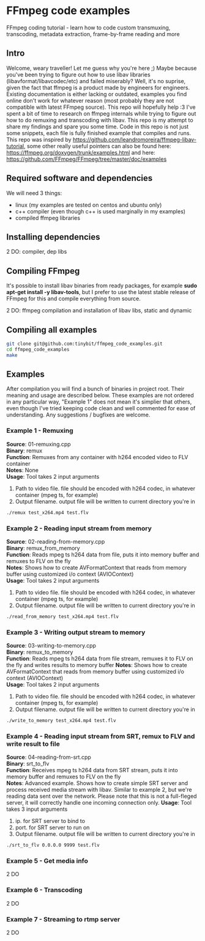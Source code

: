 # FFmpeg code examples
FFmpeg coding tutorial - learn how to code custom transmuxing, transcoding, metadata extraction, frame-by-frame reading and more

## Intro
Welcome, weary traveller! Let me guess why you're here ;) Maybe because you've been trying to figure out how to use libav libraries (libavformat/libavcodec/etc) and failed miserably? Well, it's no suprise, given the fact that ffmpeg is a product made by engineers for engineers. Existing documentation is either lacking or outdated, examples you find online don't work for whatever reason (most probably they are not compatible with latest FFmpeg source). This repo will hopefully help :3 I've spent a bit of time to research on ffmpeg internals while trying to figure out how to do remuxing and transcoding with libav. This repo is my attempt to share my findings and spare you some time. Code in this repo is not just some snippets, each file is fully finished example that compiles and runs. This repo was inspired by https://github.com/leandromoreira/ffmpeg-libav-tutorial, some other really useful pointers can also be found here: https://ffmpeg.org/doxygen/trunk/examples.html and here: https://github.com/FFmpeg/FFmpeg/tree/master/doc/examples

## Required software and dependencies
We will need 3 things:
- linux (my examples are tested on centos and ubuntu only)
- c++ compiler (even though c++ is used marginally in my examples)
- compiled ffmpeg libraries

## Installing dependencies
2 DO: compiler, dep libs

## Compiling FFmpeg
It's possible to install libav binaries from ready packages, for example **sudo apt-get install -y libav-tools**, but I prefer to use the latest stable release of FFmpeg for this and compile everything from source.

2 DO: ffmpeg compilation and installation of libav libs, static and dynamic

## Compiling all examples
```bash
git clone git@github.com:tinybit/ffmpeg_code_examples.git
cd ffmpeg_code_examples
make
```

## Examples
After compilation you will find a bunch of binaries in project root. Their meaning and usage are described below.
These examples are not ordered in any particular way, "Example 1" does not mean it's simplier that others, even though I've tried keeping code clean and well commented for ease of understanding. Any suggestions / bugfixes are welcome.

### Example 1 - Remuxing
**Source**: 01-remuxing.cpp \
**Binary**: remux \
**Function**: Remuxes from any container with h264 encoded video to FLV container \
**Notes**: None \
**Usage**: Tool takes 2 input arguments
1) Path to video file. file should be encoded with h264 codec, in whatever container (mpeg ts, for example)
2) Output filename. output file will be written to current directory you're in
```bash
./remux test_x264.mp4 test.flv
```

### Example 2 - Reading input stream from memory
**Source**: 02-reading-from-memory.cpp \
**Binary**: remux_from_memory \
**Function**: Reads mpeg ts h264 data from file, puts it into memory buffer and remuxes to FLV on the fly \
**Notes**: Shows how to create AVFormatContext that reads from memory buffer using customized i/o context (AVIOContext) \
**Usage**: Tool takes 2 input arguments
1) Path to video file. file should be encoded with h264 codec, in whatever container (mpeg ts, for example)
2) Output filename. output file will be written to current directory you're in

```bash
./read_from_memory test_x264.mp4 test.flv
```

### Example 3 - Writing output stream to memory
**Source**: 03-writing-to-memory.cpp \
**Binary**: remux_to_memory \
**Function**: Reads mpeg ts h264 data from file stream, remuxes it to FLV on the fly and writes results to memory buffer
**Notes**: Shows how to create AVFormatContext that reads from memory buffer using customized i/o context (AVIOContext) \
**Usage**: Tool takes 2 input arguments
1) Path to video file. file should be encoded with h264 codec, in whatever container (mpeg ts, for example)
2) Output filename. output file will be written to current directory you're in

```bash
./write_to_memory test_x264.mp4 test.flv
```

### Example 4 - Reading input stream from SRT, remux to FLV and write result to file
**Source**: 04-reading-from-srt.cpp \
**Binary**: srt_to_flv \
**Function**: Receives mpeg ts h264 data from SRT stream, puts it into memory buffer and remuxes to FLV on the fly \
**Notes**: Advanced example. Shows how to create simple SRT server and process received media stream with libav. Similar to example 2, but we're reading data sent over the network. Please note that this is not a full-fleged server, it will correctly handle one incoming connection only.
**Usage**: Tool takes 3 input arguments
1) ip. for SRT server to bind to
2) port. for SRT server to run on
3) Output filename. output file will be written to current directory you're in

```bash
./srt_to_flv 0.0.0.0 9999 test.flv
```

### Example 5 - Get media info
2 DO

### Example 6 - Transcoding
2 DO

### Example 7 - Streaming to rtmp server
2 DO

